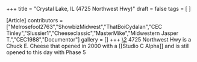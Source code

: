 +++
title = "Crystal Lake, IL (4725 Northwest Hwy)"
draft = false
tags = [ ]

[Article]
contributors = ["Melrosefool2763","ShowbizMidwest","ThatBoiCydalan","CEC Tinley","Slussier1","Cheeseclassic","MasterMike","Midwestern Jasper T.","CEC1988","Documentor"]
gallery = []
+++
[\2](\1)
4725 Northwest Hwy is a Chuck E. Cheese that opened in 2000 with a [[Studio C Alpha]] and is still opened to this day with Phase 5